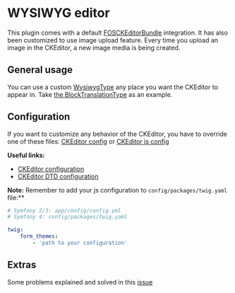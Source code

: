 # WYSIWYG editor

This plugin comes with a default [FOSCKEditorBundle](https://github.com/FriendsOfSymfony/FOSCKEditorBundle) integration.
It has also been customized to use image upload feature. Every time you upload an image in the CKEditor, a new image media
is being created.

## General usage

You can use a custom [WysiwygType](../src/Form/Type/WysiwygType.php) any place you want the CKEditor to appear in.
Take [the BlockTranslationType](../src/Form/Type/Translation/BlockTranslationType.php) as an example.

## Configuration

If you want to customize any behavior of the CKEditor, you have to override one of these files: [CKEditor config](../src/Resources/config/fos_ck_editor/fos_ck_editor.yml) or [CKEditor js config](../src/Resources/views/Form/ckeditor_widget.html.twig)

**Useful links:**
- [CKEditor configuration](https://ckeditor.com/docs/ckeditor4/latest/api/CKEDITOR_config.html)
- [CKEditor DTD configuration](https://ckeditor.com/docs/ckeditor4/latest/api/CKEDITOR_dtd.html)


**Note:**
Remember to add your js configuration to `config/packages/twig.yaml` file:**
```yaml
# Symfony 2/3: app/config/config.yml
# Symfony 4: config/packages/twig.yaml

twig:
    form_themes:
        - 'path to your configuration'
```

## Extras

Some problems explained and solved in this [issue](https://github.com/BitBagCommerce/SyliusCmsPlugin/issues/411)

